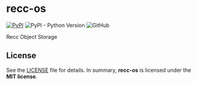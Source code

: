# recc-os

[![PyPI](https://img.shields.io/pypi/v/recc-os?style=flat-square)](https://pypi.org/project/recc-os/)
![PyPI - Python Version](https://img.shields.io/pypi/pyversions/recc-os?style=flat-square)
![GitHub](https://img.shields.io/github/license/bogonets/recc-os?style=flat-square)

Recc Object Storage

## License

See the [LICENSE](./LICENSE) file for details. In summary,
**recc-os** is licensed under the **MIT license**.
